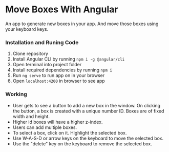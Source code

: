# Move Boxes With Angular

An app to generate new boxes in your app. And move those boxes using your keyboard keys.

### Installation and Runing Code

1. Clone repository
2. Install Angular CLI by running `npm i -g @angular/cli`
3. Open terminal into project folder
4. Install required dependencies by running `npm i`
5. Run `ng serve` to run app on in your browser
6. Open `localhost:4200` in browser to see app

### Working

-   User gets to see a button to add a new box in the window. On clicking the button, a box
    is created with a unique number ID. Boxes are of fixed width and height.
-   Higher id boxes will have a higher z-index.
-   Users can add multiple boxes.
-   To select a box, click on it. Highlight the selected box.
-   Use W-A-S-D or arrow keys on the keyboard to move the selected box.
-   Use the "delete" key on the keyboard to remove the selected box.

